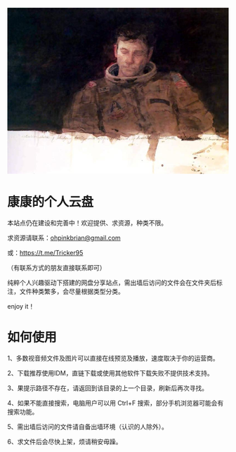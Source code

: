 <!-- Add banner here -->
![Banner](https://github.com/Pinkman1998/Alistdescribe/blob/main/8973491896_4b3bb6ce00_o.jpg)

# 康康的个人云盘

<!-- Add buttons here -->
本站点仍在建设和完善中！欢迎提供、求资源，种类不限。

求资源请联系：ohpinkbrian@gmail.com

或：https://t.me/Tricker95

（有联系方式的朋友直接联系即可）

纯粹个人兴趣驱动下搭建的网盘分享站点，需出墙后访问的文件会在文件夹后标注，文件种类繁多，会尽量根据类型分类。

enjoy it！

# 如何使用

1、多数视音频文件及图片可以直接在线预览及播放，速度取决于你的运营商。

2、下载推荐使用IDM，直链下载或使用其他软件下载失败不提供技术支持。

3、果提示路径不存在，请返回到该目录的上一个目录，刷新后再次寻找。

4、如果不能直接搜索，电脑用户可以用 Ctrl+F 搜索，部分手机浏览器可能会有搜索功能。

5、需出墙后访问的文件请自备出墙环境（认识的人除外）。

6、求文件后会尽快上架，烦请稍安毋躁。


